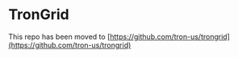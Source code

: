 # TronGrid

This repo has been moved to [https://github.com/tron-us/trongrid](https://github.com/tron-us/trongrid)
